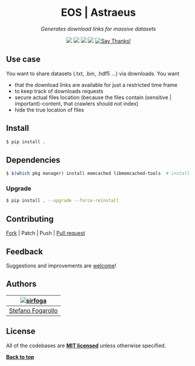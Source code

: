 <div align="center" id="topOfReadme">
	<h1>EOS | Astraeus</h1>
	<em>Generates download links for massive datasets</em></br>


<a href="https://github.com/eos-sns/astraeus/pulls"><img src="https://badges.frapsoft.com/os/v1/open-source.svg?v=103"></a> <a href="https://github.com/eos-sns/astraeus/issues"><img src="https://img.shields.io/badge/contributions-welcome-brightgreen.svg?style=flat"></a> <a href="https://opensource.org/licenses/MIT"><img src="https://img.shields.io/badge/License-MIT-blue.svg"></a> <a href="https://www.python.org/download/releases/3.6.0/"><img src="https://img.shields.io/badge/Python-3.6-blue.svg"></a> <a href="https://saythanks.io/to/sirfoga"><img src="https://img.shields.io/badge/Say%20Thanks-!-1EAEDB.svg" alt="Say Thanks!" /></a>
</div>


## Use case
You want to share datasets (.txt, .bin, .hdf5 ...) via downloads. You want

- that the download links are available for just a restricted time frame
- to keep track of downloads requests
- secure actual files location (because the files contain (sensitive | important)-content, that crawlers should not index)
- hide the true location of files

## Install
```bash
$ pip install .
```

## Dependencies
```bash
$ $(which pkg manager) install memcached libmemcached-tools  # install memcache
```

### Upgrade
```bash
$ pip install . --upgrade --force-reinstall
```

## Contributing
[Fork](https://github.com/eos-sns/astraeus/fork) | Patch | Push | [Pull request](https://github.com/eos-sns/astraeus/pulls)

## Feedback
Suggestions and improvements are [welcome](https://github.com/eos-sns/astraeus/issues)!

## Authors

| [![sirfoga](https://avatars0.githubusercontent.com/u/14162628?s=128&v=4)](https://github.com/sirfoga "Follow @sirfoga on Github") |
|---|
| [Stefano Fogarollo](https://sirfoga.github.io) |

## License
All of the codebases are **[MIT licensed](https://opensource.org/licenses/MIT)** unless otherwise specified.

**[Back to top](#topOfReadme)**
